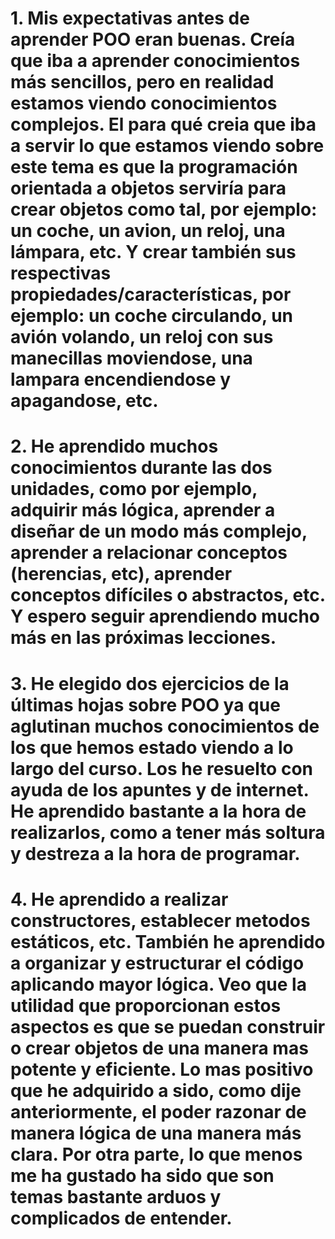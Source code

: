 # 1. Mis expectativas antes de aprender POO eran buenas. Creía que iba a aprender conocimientos más sencillos, pero en realidad estamos viendo conocimientos complejos. El para qué creia que iba a servir lo que estamos viendo sobre este tema es que la programación orientada a objetos serviría para crear objetos como tal, por ejemplo: un coche, un avion, un reloj, una lámpara, etc. Y crear también sus respectivas propiedades/características, por ejemplo: un coche circulando, un avión volando, un reloj con sus manecillas moviendose, una lampara encendiendose y apagandose, etc. 

# 2. He aprendido muchos conocimientos durante las dos unidades, como por ejemplo, adquirir más lógica, aprender a diseñar de un modo más complejo, aprender a relacionar conceptos (herencias, etc), aprender conceptos difíciles o abstractos, etc. Y espero seguir aprendiendo mucho más en las próximas lecciones.

# 3. He elegido dos ejercicios de la últimas hojas sobre POO ya que aglutinan muchos conocimientos de los que hemos estado viendo a lo largo del curso. Los he resuelto con ayuda de los apuntes y de internet. He aprendido bastante a la hora de realizarlos, como a tener más soltura y destreza a la hora de programar.  

# 4. He aprendido a realizar constructores, establecer metodos estáticos, etc. También he aprendido a organizar y estructurar el código aplicando mayor lógica. Veo que la utilidad que proporcionan estos aspectos es que se puedan construir o crear objetos de una manera mas potente y eficiente. Lo mas positivo que he adquirido a sido, como dije anteriormente, el poder razonar de manera lógica de una manera más clara. Por otra parte, lo que menos me ha gustado ha sido que son temas bastante arduos y complicados de entender.


